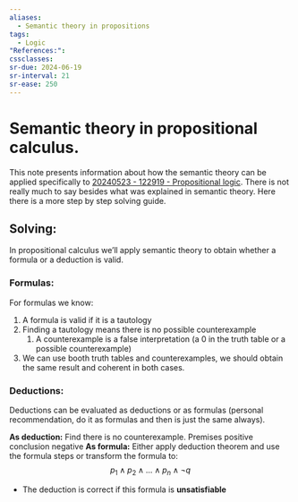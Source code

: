 ```yaml
---
aliases:
  - Semantic theory in propositions
tags:
  - Logic
"References:": 
cssclasses: 
sr-due: 2024-06-19
sr-interval: 21
sr-ease: 250
---
```

# Semantic theory in propositional calculus.

This note presents information about how the semantic theory can be applied specifically to [20240523 - 122919 - Propositional logic](20240523%20-%20122919%20-%20Propositional%20logic.md). There is not really much to say besides what was explained in semantic theory. Here there is a more step by step solving guide.

## Solving: 
In propositional calculus we’ll apply semantic theory to obtain whether a formula or a deduction is valid. 

### Formulas: 
For formulas we know: 
1. A formula is valid if it is a tautology
2. Finding a tautology means there is no possible counterexample
	1. A counterexample is a false interpretation (a 0 in the truth table or a possible counterexample)
3. We can use booth truth tables and counterexamples, we should obtain the same result and coherent in both cases. 
### Deductions: 
Deductions can be evaluated as deductions or as formulas (personal recommendation, do it as formulas and then is just the same always). 

**As deduction:** Find there is no counterexample. Premises positive conclusion negative
**As formula:** Either apply deduction theorem and use the formula steps or transform the formula to: 
$$
p_1 \land p_2\land ...\land p_n \land \lnot q
$$
+ The deduction is correct if this formula is **unsatisfiable**